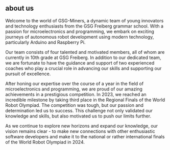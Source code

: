 ## about us

Welcome to the world of GSG-Miners, a dynamic team of young innovators and technology enthusiasts from the GSG Freiberg grammar school. With a passion for microelectronics and programming, we embark on exciting journeys of autonomous robot development using modern technology, particularly Arduino and Raspberry Pi.

Our team consists of four talented and motivated members, all of whom are currently in 10th grade at GSG Freiberg. In addition to our dedicated team, we are fortunate to have the guidance and support of two experienced coaches who play a crucial role in advancing our skills and supporting our pursuit of excellence.

After honing our expertise over the course of a year in the field of microelectronics and programming, we are proud of our amazing achievements in a prestigious competition.
In 2023, we reached an incredible milestone by taking third place in the Regional Finals of the World Robot Olympiad. The competition was tough, but our passion and determination led us to success. This challenge not only validated our knowledge and skills, but also motivated us to push our limits further.

As we continue to explore new horizons and expand our knowledge, our vision remains clear - to make new connections with other enthusiastic software developers and make it to the national or rather international finals of the World Robot Olympiad in 2024.
